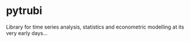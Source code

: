 # pytrubi
 Library for time series analysis, statistics and econometric modelling at its very early days...

